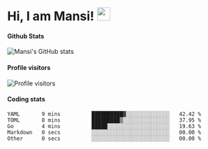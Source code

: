# Hi, I am Mansi! <img src="https://user-images.githubusercontent.com/1303154/88677602-1635ba80-d120-11ea-84d8-d263ba5fc3c0.gif" width="30px">

#### Github Stats

![Mansi's GitHub stats](https://github-readme-stats.vercel.app/api?username=mansikulkarni96&theme=tokyonight&count_private=true&show_icons=true&hide=contribs)

#### Profile visitors

![Profile visitors](https://visitor-badge.glitch.me/badge?page_id=page.id&left_color=grey&right_color=blue)

#### Coding stats

<!--START_SECTION:waka-->

```text
YAML       9 mins          ██████████▓░░░░░░░░░░░░░░   42.42 %
TOML       8 mins          █████████▒░░░░░░░░░░░░░░░   37.95 %
Go         4 mins          █████░░░░░░░░░░░░░░░░░░░░   19.63 %
Markdown   0 secs          ░░░░░░░░░░░░░░░░░░░░░░░░░   00.00 %
Other      0 secs          ░░░░░░░░░░░░░░░░░░░░░░░░░   00.00 %
```

<!--END_SECTION:waka-->
